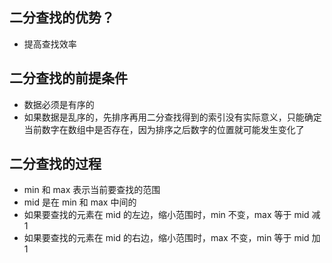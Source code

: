 ## 二分查找的优势？
* 提高查找效率

## 二分查找的前提条件
* 数据必须是有序的
* 如果数据是乱序的，先排序再用二分查找得到的索引没有实际意义，只能确定当前数字在数组中是否存在，因为排序之后数字的位置就可能发生变化了

## 二分查找的过程
* min 和 max 表示当前要查找的范围
* mid 是在 min 和 max 中间的
* 如果要查找的元素在 mid 的左边，缩小范围时，min 不变，max 等于 mid 减 1
* 如果要查找的元素在 mid 的右边，缩小范围时，max 不变，min 等于 mid 加 1